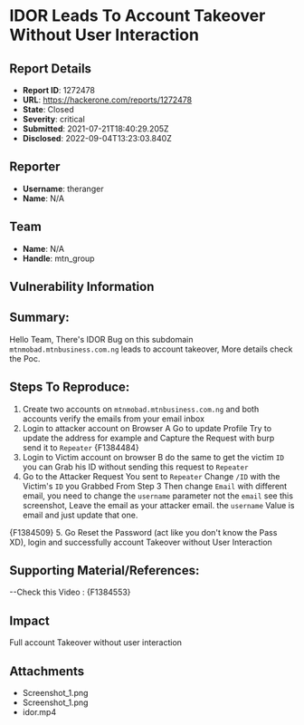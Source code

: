 # IDOR Leads To Account Takeover Without User Interaction

## Report Details
- **Report ID**: 1272478
- **URL**: https://hackerone.com/reports/1272478
- **State**: Closed
- **Severity**: critical
- **Submitted**: 2021-07-21T18:40:29.205Z
- **Disclosed**: 2022-09-04T13:23:03.840Z

## Reporter
- **Username**: theranger
- **Name**: N/A

## Team
- **Name**: N/A
- **Handle**: mtn_group

## Vulnerability Information
## Summary:
Hello Team,
There's IDOR Bug on this subdomain `mtnmobad.mtnbusiness.com.ng` leads to account takeover, More details check the Poc. 

## Steps To Reproduce:

  1. Create two accounts on `mtnmobad.mtnbusiness.com.ng` and both accounts verify the emails from your email inbox
  2. Login to attacker account on Browser A Go to update Profile Try to update the address for example and Capture the Request with burp send it to `Repeater`
{F1384484}
3. Login to Victim account on browser B do the same to get the victim `ID` you can Grab his ID without sending this request to `Repeater`
4. Go to the Attacker Request You sent to `Repeater` Change `/ID` with the Victim's `ID` you Grabbed From Step 3 Then change `Email` with different email, you need to change the `username` parameter not the `email` see this screenshot, Leave the email as your attacker email. the `username` Value is email and just update that one.

{F1384509} 
5.  Go Reset the Password (act like you don't know the Pass XD), login and successfully account Takeover without User Interaction

## Supporting Material/References:
--Check this Video :
{F1384553}

## Impact

Full account Takeover without user interaction

## Attachments
- Screenshot_1.png
- Screenshot_1.png
- idor.mp4
